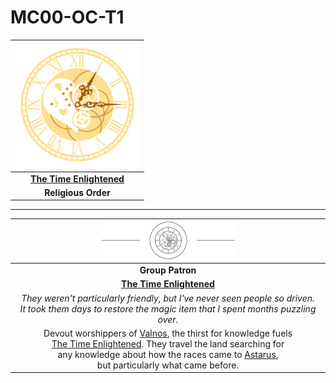# MC00-OC-T1

| <img src="https://raw.githubusercontent.com/jesskelsall/astarus-images/main/symbols/ed384a67c8230d67.png" height="200" /> |
|:---:|
| **[The Time Enlightened](../organisations/the-time-enlightened.md)** |
| **Religious Order** |

---

| <img src="../images/card-icons/the-time-enlightened.png" height="60" /> |
|:---:|
| **Group Patron** |
| **[The Time Enlightened](../organisations/the-time-enlightened.md)** |
| *They weren't particularly friendly, but I've never seen people so driven.<br>It took them days to restore the magic item that I spent months puzzling over.* |
| Devout worshippers of [Valnos](../gods/deities/valnos.md), the thirst for knowledge fuels<br>[The Time Enlightened](../organisations/the-time-enlightened.md). They travel the land searching for<br>any knowledge about how the races came to [Astarus](../planes/astarus.md),<br>but particularly what came before. |
